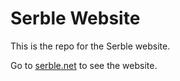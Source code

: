# Serble Website

This is the repo for the Serble website.

Go to [serble.net](https://serble.net) to see the website.